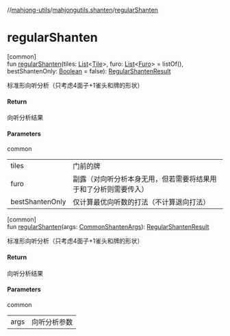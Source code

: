 //[mahjong-utils](../../index.md)/[mahjongutils.shanten](index.md)/[regularShanten](regular-shanten.md)

# regularShanten

[common]\
fun [regularShanten](regular-shanten.md)(tiles: [List](https://kotlinlang.org/api/latest/jvm/stdlib/kotlin.collections/-list/index.html)&lt;[Tile](../mahjongutils.models/-tile/index.md)&gt;, furo: [List](https://kotlinlang.org/api/latest/jvm/stdlib/kotlin.collections/-list/index.html)&lt;[Furo](../mahjongutils.models/-furo/index.md)&gt; = listOf(), bestShantenOnly: [Boolean](https://kotlinlang.org/api/latest/jvm/stdlib/kotlin/-boolean/index.html) = false): [RegularShantenResult](-regular-shanten-result/index.md)

标准形向听分析（只考虑4面子+1雀头和牌的形状）

#### Return

向听分析结果

#### Parameters

common

| | |
|---|---|
| tiles | 门前的牌 |
| furo | 副露（对向听分析本身无用，但若需要将结果用于和了分析则需要传入） |
| bestShantenOnly | 仅计算最优向听数的打法（不计算退向打法） |

[common]\
fun [regularShanten](regular-shanten.md)(args: [CommonShantenArgs](-common-shanten-args/index.md)): [RegularShantenResult](-regular-shanten-result/index.md)

标准形向听分析（只考虑4面子+1雀头和牌的形状）

#### Return

向听分析结果

#### Parameters

common

| | |
|---|---|
| args | 向听分析参数 |
